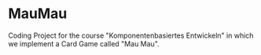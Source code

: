 # MauMau
Coding Project for the course "Komponentenbasiertes Entwickeln" in which we implement a Card Game called "Mau Mau".
